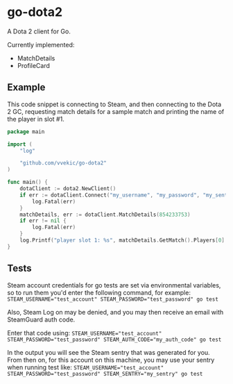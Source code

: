 go-dota2
========

A Dota 2 client for Go.

Currently implemented:

  * MatchDetails
  * ProfileCard

## Example
This code snippet is connecting to Steam, and then connecting to the Dota 2 GC, requesting match details for a sample match and printing the name of the player in slot #1.


```go
package main

import (
	"log"

	"github.com/vvekic/go-dota2"
)

func main() {
	dotaClient := dota2.NewClient()
	if err := dotaClient.Connect("my_username", "my_password", "my_sentry", ""); err != nil {
		log.Fatal(err)
	}
	matchDetails, err := dotaClient.MatchDetails(854233753)
	if err != nil {
		log.Fatal(err)
	}
	log.Printf("player slot 1: %s", matchDetails.GetMatch().Players[0].GetPlayerName())
}
```

## Tests
Steam account credentials for go tests are set via environmental variables, so to run them you'd enter the following command, for example: `STEAM_USERNAME="test_account" STEAM_PASSWORD="test_password" go test`

Also, Steam Log on may be denied, and you may then receive an email with SteamGuard auth code.

Enter that code using: `STEAM_USERNAME="test_account" STEAM_PASSWORD="test_password" STEAM_AUTH_CODE="my_auth_code" go test`

In the output you will see the Steam sentry that was generated for you. From then on, for this account on this machine, you may use your sentry when running test like: `STEAM_USERNAME="test_account" STEAM_PASSWORD="test_password" STEAM_SENTRY="my_sentry" go test`
